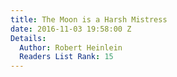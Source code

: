 ```yaml
---
title: The Moon is a Harsh Mistress
date: 2016-11-03 19:58:00 Z
Details:
  Author: Robert Heinlein
  Readers List Rank: 15
---
```


